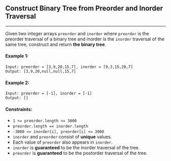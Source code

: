 ## Construct Binary Tree from Preorder and Inorder Traversal
---
Given two integer arrays `preorder` and `inorder` where `preorder` is the preorder traversal of a binary tree and inorder is the `inorder` traversal of the same tree, construct and return **the binary tree**.

#### Example 1:
```
Input: preorder = [3,9,20,15,7], inorder = [9,3,15,20,7]
Output: [3,9,20,null,null,15,7]
```

#### Example 2:
```
Input: preorder = [-1], inorder = [-1]
Output: []
```

#### Constraints:

* `1 <= preorder.length <= 3000`
* `preorder.length == inorder.length`
* `-3000 <= inorder[i], preorder[i] <= 3000`
* `inorder` and `preorder` consist of **unique** values.
* Each value of `preorder` also appears in `inorder`.
* `inorder` is **guaranteed** to be the inorder traversal of the tree.
* `preorder` is **guaranteed** to be the postorder traversal of the tree.